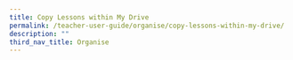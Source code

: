 ```yaml
---
title: Copy Lessons within My Drive
permalink: /teacher-user-guide/organise/copy-lessons-within-my-drive/
description: ""
third_nav_title: Organise
---
```

